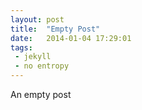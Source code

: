 ```yaml
---
layout: post
title:  "Empty Post"
date:   2014-01-04 17:29:01
tags:   
 - jekyll
 - no entropy
---
```


An empty post